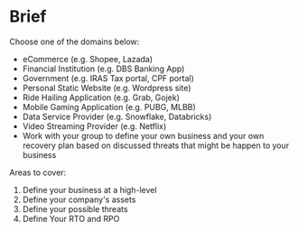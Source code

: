# Brief

Choose one of the domains below:

- eCommerce (e.g. Shopee, Lazada)
- Financial Institution (e.g. DBS Banking App)
- Government (e.g. IRAS Tax portal, CPF portal)
- Personal Static Website (e.g. Wordpress site)
- Ride Hailing Application (e.g. Grab, Gojek)
- Mobile Gaming Application (e.g. PUBG, MLBB)
- Data Service Provider (e.g. Snowflake, Databricks)
- Video Streaming Provider (e.g. Netflix)
- Work with your group to define your own business and your own recovery plan based on discussed threats that might be happen to your business

Areas to cover:

1. Define your business at a high-level
2. Define your company's assets
3. Define your possible threats
4. Define Your RTO and RPO